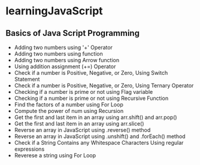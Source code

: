 # learningJavaScript
## Basics of Java Script Programming 

 - Adding two numbers using '+' Operator
 - Adding two numbers using function
 - Adding two numbers using Arrow function
 - Using addition assignment (+=) Operator
 - Check if a number is Positive, Negative, or Zero, Using Switch Statement
 - Check if a number is Positive, Negative, or Zero, Using Ternary Operator
 - Checking if a number is prime or not using Flag variable
 - Checking if a number is prime or not using Recursive Function
 - Find the factors of a number using For Loop
 - Compute the power of num using Recursion
 - Get the first and last item in an array using arr.shift() and arr.pop()
 - Get the first and last item in an array using arr.slice()
 - Reverse an array in JavaScript using .reverse() method
 - Reverse an array in JavaScript using .unshift() and .forEach() method
 - Check if a String Contains any Whitespace Characters Using regular expressions
 - Reverese a string using For Loop